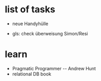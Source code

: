 # list of tasks

- neue Handyhülle

- gls: check überweisung Simon/Resi

# learn

- Pragmatic Programmer -- Andrew Hunt
- relational DB book